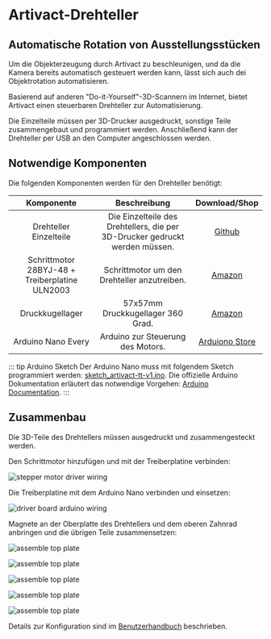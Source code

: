 # Artivact-Drehteller

## Automatische Rotation von Ausstellungsstücken

Um die Objekterzeugung durch Artivact zu beschleunigen, und da die Kamera bereits automatisch gesteuert werden kann,
lässt sich auch dei Objektrotation automatisieren.

Basierend auf anderen "Do-it-Yourself"-3D-Scannern im Internet, bietet Artivact einen steuerbaren Drehteller zur
Automatisierung.

Die Einzelteile müssen per 3D-Drucker ausgedruckt, sonstige Teile zusammengebaut und programmiert werden.
Anschließend kann der Drehteller per USB an den Computer angeschlossen werden.

## Notwendige Komponenten

Die folgenden Komponenten werden für den Drehteller benötigt:

|                   Komponente                   |                                Beschreibung                                 |                                       Download/Shop                                       |
|:----------------------------------------------:|:---------------------------------------------------------------------------:|:-----------------------------------------------------------------------------------------:|
|             Drehteller Einzelteile             | Die Einzelteile des Drehtellers, die per 3D-Drucker gedruckt werden müssen. | [Github](https://github.com/arassec/artivact/blob/main/artivact-tt-v1/artivact-tt-v1.zip) |
| Schrittmotor 28BYJ-48 + Treiberplatine ULN2003 |                 Schrittmotor um den Drehteller anzutreiben.                 |                   [Amazon](https://www.amazon.com/-/de/dp/B09QQLMYWP/)                    |
|                Druckkugellager                 |                      57x57mm Druckkugellager 360 Grad.                      |                   [Amazon](https://www.amazon.com/-/de/dp/B0BPYR1S1Y/)                    |
|               Arduino Nano Every               |                      Arduino zur Steuerung des Motors.                      |          [Arduiono Store](https://store.arduino.cc/products/arduino-nano-every)           |

::: tip Arduino Sketch
Der Arduino Nano muss mit folgendem Sketch programmiert
werden: [sketch_artivact-tt-v1.ino](https://github.com/arassec/artivact/blob/main/artivact-tt-v1/sketch_artivact-tt-v1/sketch_artivact-tt-v1.ino).
Die offizielle Arduino Dokumentation erläutert das notwendige
Vorgehen: [Arduino Documentation](https://docs.arduino.cc/learn/starting-guide/getting-started-arduino/).
:::

## Zusammenbau

Die 3D-Teile des Drehtellers müssen ausgedruckt und zusammengesteckt werden.

Den Schrittmotor hinzufügen und mit der Treiberplatine verbinden:

![stepper motor driver wiring](/assets/tutorials/artivact-as-scanner/turntable-driver-wiring.jpg)

Die Treiberplatine mit dem Arduino Nano verbinden und einsetzen:

![driver board arduino wiring](/assets/tutorials/artivact-as-scanner/turntable-arduino-wiring.jpg)

Magnete an der Oberplatte des Drehtellers und dem oberen Zahnrad anbringen und die übrigen Teile zusammensetzen:

![assemble top plate](/assets/tutorials/artivact-as-scanner/turntable-assembly-zero.jpg)

![assemble top plate](/assets/tutorials/artivact-as-scanner/turntable-assembly-one.jpg)

![assemble top plate](/assets/tutorials/artivact-as-scanner/turntable-assembly-two.jpg)

![assemble top plate](/assets/tutorials/artivact-as-scanner/turntable-assembly-three.jpg)

![assemble top plate](/assets/tutorials/artivact-as-scanner/turntable-assembly-final.jpg)

Details zur Konfiguration sind im [Benutzerhandbuch](../../user-manual/settings/peripherals) beschrieben. 